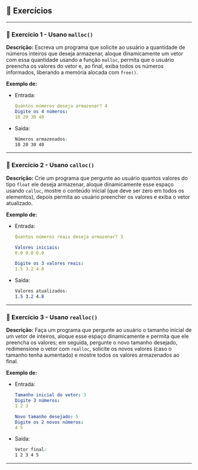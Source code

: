 ## 📝 Exercícios 

---

### 🔹 Exercício 1 - Usano `malloc()`
**Descrição:** Escreva um programa que solicite ao usuário a quantidade de números inteiros que deseja armazenar, aloque dinamicamente um vetor com essa quantidade usando a função `malloc`, permita que o usuário preencha os valores do vetor e, ao final, exiba todos os números informados, liberando a memória alocada com `free()`.

**Exemplo de:**
- Entrada:
    ```yaml
    Quantos números deseja armazenar? 4
    Digite os 4 números:
    10 20 30 40
    ```
 
- Saída:
    ```css
    Números armazenados:
    10 20 30 40
    ```

---

### 🔹 Exercício 2 - Usano `calloc()`
**Descrição:** Crie um programa que pergunte ao usuário quantos valores do tipo `float` ele deseja armazenar, aloque dinamicamente esse espaço usando `calloc`, mostre o conteúdo inicial (que deve ser zero em todos os elementos), depois permita ao usuário preencher os valores e exiba o vetor atualizado.

**Exemplo de:**
- Entrada:
    ```yaml
    Quantos números reais deseja armazenar? 3

    Valores iniciais:
    0.0 0.0 0.0

    Digite os 3 valores reais:
    1.5 3.2 4.8
    ```
 
- Saída:
    ```css
    Valores atualizados:
    1.5 3.2 4.8
    ```

---

### 🔹 Exercício 3 - Usano `realloc()`
**Descrição:** Faça um programa que pergunte ao usuário o tamanho inicial de um vetor de inteiros, aloque esse espaço dinamicamente e permita que ele preencha os valores; em seguida, pergunte o novo tamanho desejado, redimensione o vetor com `realloc`, solicite os novos valores (caso o tamanho tenha aumentado) e mostre todos os valores armazenados ao final.

**Exemplo de:**
- Entrada:
    ```yaml
    Tamanho inicial do vetor: 3
    Digite 3 números: 
    1 2 3

    Novo tamanho desejado: 5
    Digite os 2 novos números:
    4 5
    ```
 
- Saída:
    ```css
    Vetor final:
    1 2 3 4 5
    ```

---